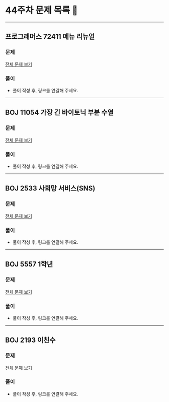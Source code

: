 # 44주차 문제 목록 📝
___
## 프로그래머스 72411 메뉴 리뉴얼
### 문제
[전체 문제 보기](https://school.programmers.co.kr/learn/courses/30/lessons/72411)

### 풀이
- 풀이 작성 후, 링크를 연결해 주세요.  

___
## BOJ 11054 가장 긴 바이토닉 부분 수열
### 문제
[전체 문제 보기](https://www.acmicpc.net/problem/11054)

### 풀이
- 풀이 작성 후, 링크를 연결해 주세요.
___

## BOJ 2533 사회망 서비스(SNS)
### 문제
[전체 문제 보기](https://www.acmicpc.net/problem/2533)

### 풀이
- 풀이 작성 후, 링크를 연결해 주세요.
___


## BOJ 5557 1학년
### 문제
[전체 문제 보기](https://www.acmicpc.net/problem/5557)

### 풀이
- 풀이 작성 후, 링크를 연결해 주세요.
___

## BOJ 2193 이친수
### 문제
[전체 문제 보기](https://www.acmicpc.net/problem/2193)

### 풀이
- 풀이 작성 후, 링크를 연결해 주세요.

